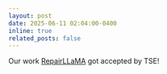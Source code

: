 ```yaml
---
layout: post
date: 2025-06-11 02:04:00-0400
inline: true
related_posts: false
---
```


Our work [RepairLLaMA](https://ieeexplore.ieee.org/abstract/document/11039501) got accepted by TSE!
